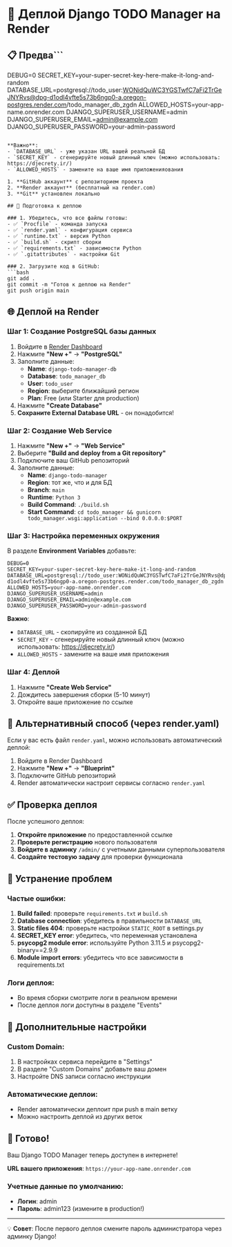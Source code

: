 # 🚀 Деплой Django TODO Manager на Render

## 📋 Предва```
DEBUG=0
SECRET_KEY=your-super-secret-key-here-make-it-long-and-random
DATABASE_URL=postgresql://todo_user:WONidQuWC3YGSTwfC7aFi2TrGeJNYRvs@dpg-d1odl4vfte5s73b6ngp0-a.oregon-postgres.render.com/todo_manager_db_zgdn
ALLOWED_HOSTS=your-app-name.onrender.com
DJANGO_SUPERUSER_USERNAME=admin
DJANGO_SUPERUSER_EMAIL=admin@example.com
DJANGO_SUPERUSER_PASSWORD=your-admin-password
```

**Важно**: 
- `DATABASE_URL` - уже указан URL вашей реальной БД
- `SECRET_KEY` - сгенерируйте новый длинный ключ (можно использовать: https://djecrety.ir/)
- `ALLOWED_HOSTS` - замените на ваше имя приложенияования

1. **GitHub аккаунт** с репозиторием проекта
2. **Render аккаунт** (бесплатный на render.com)
3. **Git** установлен локально

## 🔧 Подготовка к деплою

### 1. Убедитесь, что все файлы готовы:
- ✅ `Procfile` - команда запуска
- ✅ `render.yaml` - конфигурация сервиса
- ✅ `runtime.txt` - версия Python
- ✅ `build.sh` - скрипт сборки
- ✅ `requirements.txt` - зависимости Python
- ✅ `.gitattributes` - настройки Git

### 2. Загрузите код в GitHub:
```bash
git add .
git commit -m "Готов к деплою на Render"
git push origin main
```

## 🌐 Деплой на Render

### Шаг 1: Создание PostgreSQL базы данных

1. Войдите в [Render Dashboard](https://dashboard.render.com)
2. Нажмите **"New +"** → **"PostgreSQL"**
3. Заполните данные:
   - **Name**: `django-todo-manager-db`
   - **Database**: `todo_manager_db`
   - **User**: `todo_user`
   - **Region**: выберите ближайший регион
   - **Plan**: Free (или Starter для production)
4. Нажмите **"Create Database"**
5. **Сохраните External Database URL** - он понадобится!

### Шаг 2: Создание Web Service

1. Нажмите **"New +"** → **"Web Service"**
2. Выберите **"Build and deploy from a Git repository"**
3. Подключите ваш GitHub репозиторий
4. Заполните данные:
   - **Name**: `django-todo-manager`
   - **Region**: тот же, что и для БД
   - **Branch**: `main`
   - **Runtime**: `Python 3`
   - **Build Command**: `./build.sh`
   - **Start Command**: `cd todo_manager && gunicorn todo_manager.wsgi:application --bind 0.0.0.0:$PORT`

### Шаг 3: Настройка переменных окружения

В разделе **Environment Variables** добавьте:

```
DEBUG=0
SECRET_KEY=your-super-secret-key-here-make-it-long-and-random
DATABASE_URL=postgresql://todo_user:WONidQuWC3YGSTwfC7aFi2TrGeJNYRvs@dpg-d1odl4vfte5s73b6ngp0-a.oregon-postgres.render.com/todo_manager_db_zgdn
ALLOWED_HOSTS=your-app-name.onrender.com
DJANGO_SUPERUSER_USERNAME=admin
DJANGO_SUPERUSER_EMAIL=admin@example.com
DJANGO_SUPERUSER_PASSWORD=your-admin-password
```

**Важно**: 
- `DATABASE_URL` - скопируйте из созданной БД
- `SECRET_KEY` - сгенерируйте новый длинный ключ (можно использовать: https://djecrety.ir/)
- `ALLOWED_HOSTS` - замените на ваше имя приложения

### Шаг 4: Деплой

1. Нажмите **"Create Web Service"**
2. Дождитесь завершения сборки (5-10 минут)
3. Откройте ваше приложение по ссылке

## 🔧 Альтернативный способ (через render.yaml)

Если у вас есть файл `render.yaml`, можно использовать автоматический деплой:

1. Войдите в Render Dashboard
2. Нажмите **"New +"** → **"Blueprint"**
3. Подключите GitHub репозиторий
4. Render автоматически настроит сервисы согласно `render.yaml`

## ✅ Проверка деплоя

После успешного деплоя:

1. **Откройте приложение** по предоставленной ссылке
2. **Проверьте регистрацию** нового пользователя
3. **Войдите в админку** `/admin/` с учетными данными суперпользователя
4. **Создайте тестовую задачу** для проверки функционала

## 🐛 Устранение проблем

### Частые ошибки:

1. **Build failed**: проверьте `requirements.txt` и `build.sh`
2. **Database connection**: убедитесь в правильности `DATABASE_URL`
3. **Static files 404**: проверьте настройки `STATIC_ROOT` в settings.py
4. **SECRET_KEY error**: убедитесь, что переменная установлена
5. **psycopg2 module error**: используйте Python 3.11.5 и psycopg2-binary==2.9.9
6. **Module import errors**: убедитесь что все зависимости в requirements.txt

### Логи деплоя:
- Во время сборки смотрите логи в реальном времени
- После деплоя логи доступны в разделе "Events"

## 📱 Дополнительные настройки

### Custom Domain:
1. В настройках сервиса перейдите в "Settings"
2. В разделе "Custom Domains" добавьте ваш домен
3. Настройте DNS записи согласно инструкции

### Автоматические деплои:
- Render автоматически деплоит при push в main ветку
- Можно настроить деплой из других веток

## 🎉 Готово!

Ваш Django TODO Manager теперь доступен в интернете!

**URL вашего приложения**: `https://your-app-name.onrender.com`

### Учетные данные по умолчанию:
- **Логин**: admin
- **Пароль**: admin123 (измените в production!)

---

💡 **Совет**: После первого деплоя смените пароль администратора через админку Django!
